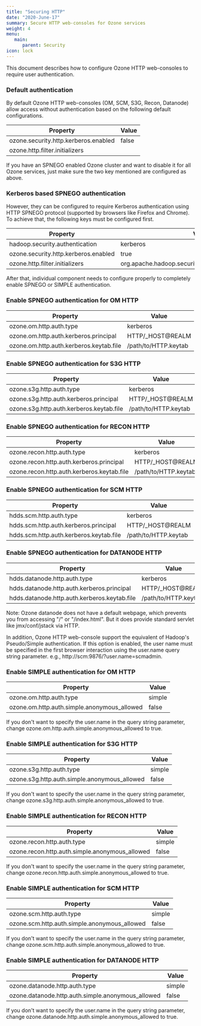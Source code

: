 ```yaml
---
title: "Securing HTTP"
date: "2020-June-17"
summary: Secure HTTP web-consoles for Ozone services 
weight: 4
menu:
   main:
      parent: Security
icon: lock
---
```

<!---
  Licensed to the Apache Software Foundation (ASF) under one or more
  contributor license agreements.  See the NOTICE file distributed with
  this work for additional information regarding copyright ownership.
  The ASF licenses this file to You under the Apache License, Version 2.0
  (the "License"); you may not use this file except in compliance with
  the License.  You may obtain a copy of the License at

      http://www.apache.org/licenses/LICENSE-2.0

  Unless required by applicable law or agreed to in writing, software
  distributed under the License is distributed on an "AS IS" BASIS,
  WITHOUT WARRANTIES OR CONDITIONS OF ANY KIND, either express or implied.
  See the License for the specific language governing permissions and
  limitations under the License.
-->

This document describes how to configure Ozone HTTP web-consoles to require user authentication. 

### Default authentication 

By default Ozone HTTP web-consoles (OM, SCM, S3G, Recon, Datanode)
allow access without authentication based on the following default configurations. 

Property| Value
-----------------------------------|-----------------------------------------
ozone.security.http.kerberos.enabled | false
ozone.http.filter.initializers | <empty>

If you have an SPNEGO enabled Ozone cluster and want to disable it for all Ozone services,
just make sure the two key mentioned are configured as above.

### Kerberos based SPNEGO authentication
However, they can be configured to require Kerberos authentication using HTTP SPNEGO protocol (supported
by browsers like Firefox and Chrome). To achieve that, the following keys must
be configured first. 

Property| Value
-----------------------------------|-----------------------------------------
hadoop.security.authentication | kerberos
ozone.security.http.kerberos.enabled | true
ozone.http.filter.initializers | org.apache.hadoop.security.AuthenticationFilterInitializer

After that, individual component needs to configure properly to completely enable
SPNEGO or SIMPLE authentication.

### Enable SPNEGO authentication for OM HTTP
Property| Value
-----------------------------------|-----------------------------------------
ozone.om.http.auth.type | kerberos
ozone.om.http.auth.kerberos.principal | HTTP/_HOST@REALM
ozone.om.http.auth.kerberos.keytab.file| /path/to/HTTP.keytab

### Enable SPNEGO authentication for S3G HTTP
Property| Value
-----------------------------------|-----------------------------------------
ozone.s3g.http.auth.type | kerberos
ozone.s3g.http.auth.kerberos.principal | HTTP/_HOST@REALM
ozone.s3g.http.auth.kerberos.keytab.file| /path/to/HTTP.keytab

### Enable SPNEGO authentication for RECON HTTP
Property| Value
-----------------------------------|-----------------------------------------
ozone.recon.http.auth.type | kerberos
ozone.recon.http.auth.kerberos.principal | HTTP/_HOST@REALM
ozone.recon.http.auth.kerberos.keytab.file| /path/to/HTTP.keytab

### Enable SPNEGO authentication for SCM HTTP
Property| Value
-----------------------------------|-----------------------------------------
hdds.scm.http.auth.type | kerberos
hdds.scm.http.auth.kerberos.principal | HTTP/_HOST@REALM
hdds.scm.http.auth.kerberos.keytab.file| /path/to/HTTP.keytab

### Enable SPNEGO authentication for DATANODE HTTP
Property| Value
-----------------------------------|-----------------------------------------
hdds.datanode.http.auth.type | kerberos
hdds.datanode.http.auth.kerberos.principal | HTTP/_HOST@REALM
hdds.datanode.http.auth.kerberos.keytab.file| /path/to/HTTP.keytab

Note: Ozone datanode does not have a default webpage, which prevents you from 
accessing "/" or "/index.html". But it does provide standard 
servlet like jmx/conf/jstack via HTTP. 
 
In addition, Ozone HTTP web-console support the equivalent of Hadoop's Pseudo/Simple authentication. 
If this option is enabled, the user name must be specified in the first browser interaction using the user.name 
query string parameter. e.g., http://scm:9876/?user.name=scmadmin.

### Enable SIMPLE authentication for OM HTTP
Property| Value
-----------------------------------|-----------------------------------------
ozone.om.http.auth.type | simple
ozone.om.http.auth.simple.anonymous_allowed | false

If you don't want to specify the user.name in the query string parameter, 
change ozone.om.http.auth.simple.anonymous_allowed to true.

### Enable SIMPLE authentication for S3G HTTP
Property| Value
-----------------------------------|-----------------------------------------
ozone.s3g.http.auth.type | simple
ozone.s3g.http.auth.simple.anonymous_allowed | false

If you don't want to specify the user.name in the query string parameter, 
change ozone.s3g.http.auth.simple.anonymous_allowed to true.

### Enable SIMPLE authentication for RECON HTTP
Property| Value
-----------------------------------|-----------------------------------------
ozone.recon.http.auth.type | simple
ozone.recon.http.auth.simple.anonymous_allowed | false

If you don't want to specify the user.name in the query string parameter, 
change ozone.recon.http.auth.simple.anonymous_allowed to true.


### Enable SIMPLE authentication for SCM HTTP
Property| Value
-----------------------------------|-----------------------------------------
ozone.scm.http.auth.type | simple
ozone.scm.http.auth.simple.anonymous_allowed | false

If you don't want to specify the user.name in the query string parameter, 
change ozone.scm.http.auth.simple.anonymous_allowed to true.

### Enable SIMPLE authentication for DATANODE HTTP
Property| Value
-----------------------------------|-----------------------------------------
ozone.datanode.http.auth.type | simple
ozone.datanode.http.auth.simple.anonymous_allowed | false

If you don't want to specify the user.name in the query string parameter, 
change ozone.datanode.http.auth.simple.anonymous_allowed to true.
